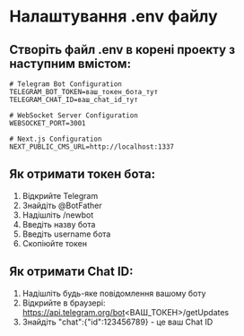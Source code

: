 # Налаштування .env файлу

## Створіть файл .env в корені проекту з наступним вмістом:

```env
# Telegram Bot Configuration
TELEGRAM_BOT_TOKEN=ваш_токен_бота_тут
TELEGRAM_CHAT_ID=ваш_chat_id_тут

# WebSocket Server Configuration
WEBSOCKET_PORT=3001

# Next.js Configuration
NEXT_PUBLIC_CMS_URL=http://localhost:1337
```

## Як отримати токен бота:
1. Відкрийте Telegram
2. Знайдіть @BotFather
3. Надішліть /newbot
4. Введіть назву бота
5. Введіть username бота
6. Скопіюйте токен

## Як отримати Chat ID:
1. Надішліть будь-яке повідомлення вашому боту
2. Відкрийте в браузері: https://api.telegram.org/bot<ВАШ_ТОКЕН>/getUpdates
3. Знайдіть "chat":{"id":123456789} - це ваш Chat ID
